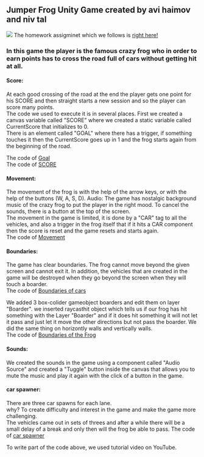 ## Jumper Frog Unity Game created by avi haimov and niv tal
![](https://i.imgur.com/iTrGN7B.png)
The homework assigminet which we follows is [right here!](https://github.com/gamedev-at-ariel/gamedev-5781/blob/master/04-unity-triggers/homework.pdf)
### In this game the player is the famous crazy frog who in order to earn points has to cross the road full of cars without getting hit at all.

#### Score:  
At each good crossing of the road at the end the player gets one point for his SCORE and then straight starts a new session and so the player can score many points.  
The code we used to execute it is in several places. First we created a canvas variable called "SCORE" where we created a static variable called CurrentScore that initializes to 0.  
There is an element called "GOAL" where there has a trigger, if something touches it then the CurrentScore goes up in 1 and the frog starts again from the beginning of the road.



The code of [Goal](https://github.com/Gamedev-Project/Homework4-C_1/blob/main/Assets/Goal.cs)  
The code of [SCORE](https://github.com/Gamedev-Project/Homework4-C_1/blob/main/Assets/Score.cs) 
#### Movement:  
The movement of the frog is with the help of the arrow keys, or with the help of the buttons (W, A, S, D).
Audio: The game has nostalgic background music of the crazy frog to put the player in the right mood. To cancel the sounds, there is a button at the top of the screen.  
The movement in the game is limited, it is done by a "CAR" tag to all the vehicles, and also a trigger in the frog itself that if it hits a CAR component then the score is reset and the game resets and starts again.  
The code of [Movement](https://github.com/Gamedev-Project/Homework4-C_1/blob/main/Assets/Frog.cs ) 

#### Boundaries:  
The game has clear boundaries. The frog cannot move beyond the given screen and cannot exit it.
In addition, the vehicles that are created in the game will be destroyed when they go beyond the screen when they will touch a boarder.   
The code of [Boundaries of cars ](https://github.com/Gamedev-Project/Homework4-C_1/blob/main/Assets/Car.cs )  

We added 3 box-colider gameobject boarders and edit them on layer "Boarder".
we inserted raycasthit object which tells us if our frog has hit something with the Layer "Boarder" and if it does hit something it will not let it pass and just let it move the other directions but not pass the boarder.
We did the same thing on horizontly walls and vertically walls.     
The code of [Boundaries of the Frog ](https://github.com/Gamedev-Project/Homework4-C_1/blob/main/Assets/Frog.cs ) 

#### Sounds:  
We created the sounds in the game using a component called "Audio Source" and created a "Tuggle" button inside the canvas that allows you to mute the music and play it again with the click of a button in the game.

#### car spawner:  
There are three car spawns for each lane.  
why? To create difficulty and interest in the game and make the game more challenging.  
The vehicles came out in sets of threes and after a while there will be a small delay of a break and only then will the frog be able to pass.
The code of [car spawner](https://github.com/Gamedev-Project/Homework4-C_1/blob/main/Assets/CarSpawner.cs )  

To write part of the code above, we used tutorial video on YouTube.






 
